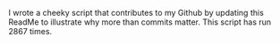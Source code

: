 I wrote a cheeky script that contributes to my Github by updating this ReadMe to illustrate why more than commits matter. This script has run 2867 times.